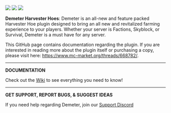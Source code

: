 ![](https://i.imgur.com/Nicyqra.png)
[![](https://img.shields.io/github/issues/landoncrabtree/demeter-public)](https://github.com/landoncrabtree/demeter-public/issues "![](https://img.shields.io/github/issues/landoncrabtree/demeter-public)")
[![](https://img.shields.io/discord/857330372719280138)](https://discord.gg/3vY2gbkxrF "![](https://img.shields.io/discord/857330372719280138)")

**Demeter Harvester Hoes**: Demeter is an all-new and feature packed Harvester Hoe plugin designed to bring an all new and revitalized farming experience to your players. Whether your server is Factions, Skyblock, or Survival, Demeter is a must have for any server.

This GitHub page contains documentation regarding the plugin. If you are interested in reading more about the plugin itself or purchasing a copy, please visit here: https://www.mc-market.org/threads/668782/.


------------

**DOCUMENTATION**

Check out the [Wiki](https://git.landon.pw/r/demeter-public/wiki "Wiki") to see everything you need to know!

------------


**GET SUPPORT, REPORT BUGS, & SUGGEST IDEAS**

If you need help regarding Demeter, join our [Support Discord](https://discord.gg/3vY2gbkxrF "Support Discord")
